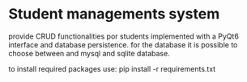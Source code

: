 # Student managements system
provide CRUD functionalities por students implemented with a PyQt6 interface and database persistence.
for the database it is possible to choose between and mysql and sqlite database.

to install required packages use: pip install -r requirements.txt